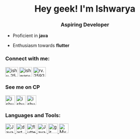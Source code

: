 <h1 align="center">Hey geek!  I'm Ishwarya</h1>
<h3 align="center">Aspiring Developer</h3>

- Proficient in **java**

- Enthusiasm towards **flutter**

<h3 align="left">Connect with me:</h3>

<p align="left">
<a href="https://twitter.com/ishu_2592" target="blank"><img align="center" src="https://upload.wikimedia.org/wikipedia/commons/6/6f/Logo_of_Twitter.svg" alt="ishu_2592" height="30" width="40" /></a>
<a href="https://www.linkedin.com/in/ishwaryarv/" target="blank"><img align="center" src="https://cdn2.iconfinder.com/data/icons/popular-social-media-flat/48/Popular_Social_Media-22-512.png" alt="ishwaryarv" height="30" width="40" /></a>
<a href="https://www.instagram.com/ayra_ishu/" target="blank"><img align="center" src="https://upload.wikimedia.org/wikipedia/commons/e/e7/Instagram_logo_2016.svg" alt="rv.2592.rv" height="30" width="40" /></a>
</p>

<h3 align = "left">See me on CP</h3>

<p align = "left">
<a href="https://leetcode.com/Ishu259/" target="blank"><img  align="center" src="https://leetcode.com/_next/static/images/logo-ff2b712834cf26bf50a5de58ee27bcef.png" alt="ishu_2592" height="30" width="30" margin = "5"/></a>
<a href="https://www.codechef.com/users/ishu259" target="blank"><img align="center" src="https://cdn.codechef.com/sites/all/themes/abessive/images/user_default_thumb.jpg" alt="ishu_2592" height="30" width="30" margin = "10" /></a>
<a href="https://www.hackerrank.com/Ishu2592?hr_r=1" target="blank"><img align="center" src="https://sr-marketplace-prod.s3.amazonaws.com/wp-content/uploads/2015/08/HackerRank1.png" alt="ishu_2592" height="30" width="30" margin = "5"/></a>
</p>

<h3 align="left">Languages and Tools:</h3>

<p align="left">
  <a href="https://www.w3schools.com/java/" target="blank"> <img src="https://static.vecteezy.com/system/resources/previews/022/100/686/original/java-logo-transparent-free-png.png" alt="Java" width="30" height="30" margin = "5"/> </a>
  <a href="https://dart.dev" target="_blank"> <img src="https://www.vectorlogo.zone/logos/dartlang/dartlang-icon.svg" alt="dart" width="30" height="30"/> </a>
  <a href="https://flutter.dev" target="blank"> <img src="https://www.vectorlogo.zone/logos/flutterio/flutterio-icon.svg" alt="flutter" width="30" height="30"/> </a>
  <a href="https://www.w3schools.com/cpp/" target="blank"> <img src="https://upload.wikimedia.org/wikipedia/commons/thumb/1/18/ISO_C%2B%2B_Logo.svg/1822px-ISO_C%2B%2B_Logo.svg.png" alt="Java" width="30" height="30"/> </a>
  <a href="https://git-scm.com/" target="blank"> <img src="https://www.vectorlogo.zone/logos/git-scm/git-scm-icon.svg" alt="git" width="30" height="30"/> </a>
  <a href="https://www.mysql.com/" target="blank"> <img src="https://w7.pngwing.com/pngs/384/848/png-transparent-mysql-php-database-javascript-ajax-carnifex-blue-text-logo-thumbnail.png" alt="MySql" width="30" height="30"/> </a>
  </p>

